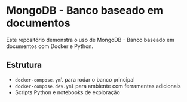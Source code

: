 # MongoDB - Banco baseado em documentos

Este repositório demonstra o uso de MongoDB - Banco baseado em documentos com Docker e Python.

## Estrutura

- `docker-compose.yml` para rodar o banco principal
- `docker-compose.dev.yml` para ambiente com ferramentas adicionais
- Scripts Python e notebooks de exploração
